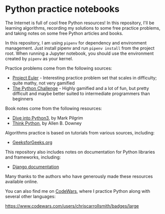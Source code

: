 # Python practice notebooks

The Internet is full of cool free Python resources! In this repository, I'll be learning algorithms, recording my solutions to some free practice problems, and taking notes on some free Python articles and books.

In this repository, I am using `pipenv` for dependency and environment management. Just install pipenv and run `pipenv install` from the project root. When running a Jupyter notebook, you should use the environment created by `pipenv` as your kernel.

Practice problems come from the following sources:

- [Project Euler](https://projecteuler.net/) - Interesting practice problem set that scales in difficulty; quite mathy, not very gamified
- [The Python Challenge](http://www.pythonchallenge.com/) - Highly gamified and a lot of fun, but pretty difficult and maybe better suited to intermediate programmers than beginners

Book notes come from the following resources:

- [Dive into Python3](https://diveintopython3.problemsolving.io/), by Mark Pilgrim
- [Think Python](https://greenteapress.com/wp/think-python-2e/), by Allen B. Downey

Algorithms practice is based on tutorials from various sources, including:

- [GeeksforGeeks.org](https://www.geeksforgeeks.org/)

This repository also includes notes on documentation for Python libraries and frameworks, including:

- [Django documentation](https://docs.djangoproject.com/en/5.0/intro/overview/)

Many thanks to the authors who have generously made these resources available online.

You can also find me on [CodeWars](https://www.codewars.com/users/chriscarrollsmith), where I practice Python along with several other languages:

https://www.codewars.com/users/chriscarrollsmith/badges/large
